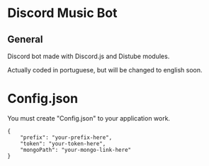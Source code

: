 # Discord Music Bot

## General
 Discord bot made with Discord.js and Distube modules.

 Actually coded in portuguese, but will be changed to english soon.

# Config.json

You must create "Config.json" to your application work.

```
{
    "prefix": "your-prefix-here",
    "token": "your-token-here",
    "mongoPath": "your-mongo-link-here"
}
```
